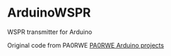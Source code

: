 # ArduinoWSPR
WSPR transmitter for Arduino

Original code from PA0RWE [PA0RWE Arduino projects](http://pa0rwe.nl/?page_id=457)
